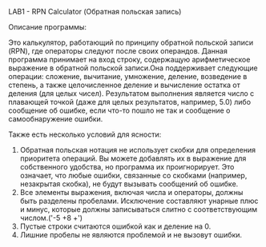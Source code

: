 LAB1 - RPN Calculator (Обратная польская запись)

Описание программы:

  Это калькулятор, работающий по принципу обратной польской записи (RPN), где операторы следуют после своих операндов. Данная программа принимает на вход строку, содержащую арифметическое выражение в обратной польской записи.Она поддерживает следующие операции: сложение,   вычитание, умножение, деление, возведение в степень, а также целочисленное деление и вычисление остатка от деления (для целых чисел). Результатом выполнения является число с плавающей точкой (даже для целых результатов, например, 5.0) либо сообщение об ошибке, если что-то пошло не так и сообщение о самообнаружение ошибки.

Также есть несколько условий для ясности:
  1) Обратная польская нотация не использует скобки для определения приоритета операций. Вы можете добавлять их в выражение для собственного удобства, но программа их проигнорирует. Это означает, что любые ошибки, связанные со скобками (например, незакрытая скобка), не будут вызывать сообщений об ошибке.
  2) Все элементы выражения, включая числа и операторы, должны быть разделены пробелами. Исключение составляют унарные плюс и минус, которые должны записываться слитно с соответствующим числом.('-5 +8 +')
  3) Пустые строки считаются ошибкой как и деление на 0.
  4) Лишние пробелы не являются проблемой и не вызовут ошибки.
